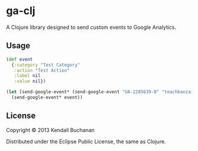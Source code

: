 # ga-clj

A Clojure library designed to send custom events to Google Analytics.

## Usage

``` clj
(def event
  {:category "Test Category"
   :action "Test Action"
   :label nil
   :value nil})

(let [send-google-event* (send-google-event "UA-2285639-8" "teachbanzai.com")]
  (send-google-event* event))
```

## License

Copyright © 2013 Kendall Buchanan

Distributed under the Eclipse Public License, the same as Clojure.
